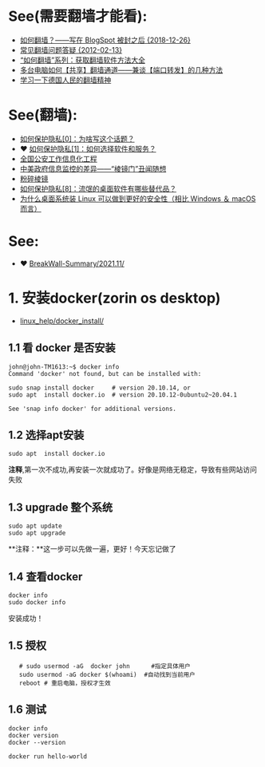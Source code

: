 # See(需要翻墙才能看):
 - [如何翻墙？——写在 BlogSpot 被封之后 {2018-12-26}](https://program-think.blogspot.com/2009/05/how-to-break-through-gfw.html)
 - [常见翻墙问题答疑 {2012-02-13}](https://program-think.blogspot.com/2011/09/gfw-faq.html)
 - [“如何翻墙”系列：获取翻墙软件方法大全](https://program-think.blogspot.com/2011/03/how-to-get-gfw-tools.html)
 - [多台电脑如何【共享】翻墙通道——兼谈【端口转发】的几种方法](https://program-think.blogspot.com/2013/01/cross-host-use-gfw-tool.html)
 - [学习一下德国人民的翻墙精神](https://program-think.blogspot.com/2009/07/break-through-berlin-wall.html)

# See(翻墙):
 - [如何保护隐私[0]：为啥写这个话题？](https://program-think.blogspot.com/2013/06/privacy-protection-0.html)
 - ❤️ [如何保护隐私[1]：如何选择软件和服务？](https://program-think.blogspot.com/2013/06/privacy-protection-1.html)
 - [全国公安工作信息化工程](https://zh.wikipedia.org/wiki/%E5%85%A8%E5%9B%BD%E5%85%AC%E5%AE%89%E5%B7%A5%E4%BD%9C%E4%BF%A1%E6%81%AF%E5%8C%96%E5%B7%A5%E7%A8%8B)
 - [中美政府信息监控的差异——“棱镜门”丑闻随想](https://program-think.blogspot.com/2013/06/usa-vs-china.html)
 - [粉碎棱镜](https://prism-break.org/en/)
 - [如何保护隐私[8]：流氓的桌面软件有哪些替代品？](https://program-think.blogspot.com/2014/08/privacy-protection-8.html)
 - [为什么桌面系统装 Linux 可以做到更好的安全性（相比 Windows ＆ macOS 而言）](https://program-think.blogspot.com/2017/03/Why-Linux-Is-More-Secure-Than-Windows-and-macOS.html)

# See:
 - ❤️ [BreakWall-Summary/2021.11/](https://github.com/AaG7xNnrgbzeyqc5woPS/BreakWall-Summary/tree/main/2021.11)
  
# 1. 安装docker(zorin os desktop)
 - [linux_help/docker_install/](https://github.com/AaG7xNnrgbzeyqc5woPS/linux_help/tree/master/docker_install)

## 1.1 看 docker 是否安装
```
john@john-TM1613:~$ docker info
Command 'docker' not found, but can be installed with:

sudo snap install docker     # version 20.10.14, or
sudo apt  install docker.io  # version 20.10.12-0ubuntu2~20.04.1

See 'snap info docker' for additional versions.

```

## 1.2 选择apt安装
```
sudo apt  install docker.io

```
**注释**,第一次不成功,再安装一次就成功了。好像是网络无稳定，导致有些网站访问失败

## 1.3 upgrade 整个系统
```
sudo apt update
sudo apt upgrade
```
**注释：**这一步可以先做一遍，更好！今天忘记做了

## 1.4 查看docker
```
docker info
sudo docker info
```
安装成功！

## 1.5 授权 
```
   # sudo usermod -aG  docker john      #指定具体用户
   sudo usermod -aG docker $(whoami)  #自动找到当前用户
   reboot # 重启电脑，授权才生效
```

## 1.6 测试
```
docker info
docker version
docker --version

docker run hello-world
```


